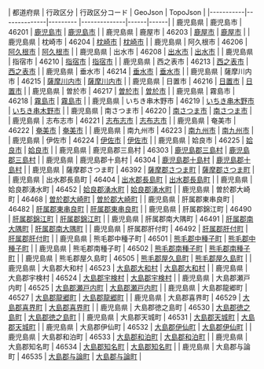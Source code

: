 | 都道府県 | 行政区分 | 行政区分コード | GeoJson | TopoJson |
|-----------|--------------|--------- |--------------|------|------|
| 鹿児島県 | 鹿児島市 | 46201 | [鹿児島市](/geojson/cities/46/46201.json) | [鹿児島市](/topojson/cities/46/46201.topojson) |
| 鹿児島県 | 鹿屋市 | 46203 | [鹿屋市](/geojson/cities/46/46203.json) | [鹿屋市](/topojson/cities/46/46203.topojson) |
| 鹿児島県 | 枕崎市 | 46204 | [枕崎市](/geojson/cities/46/46204.json) | [枕崎市](/topojson/cities/46/46204.topojson) |
| 鹿児島県 | 阿久根市 | 46206 | [阿久根市](/geojson/cities/46/46206.json) | [阿久根市](/topojson/cities/46/46206.topojson) |
| 鹿児島県 | 出水市 | 46208 | [出水市](/geojson/cities/46/46208.json) | [出水市](/topojson/cities/46/46208.topojson) |
| 鹿児島県 | 指宿市 | 46210 | [指宿市](/geojson/cities/46/46210.json) | [指宿市](/topojson/cities/46/46210.topojson) |
| 鹿児島県 | 西之表市 | 46213 | [西之表市](/geojson/cities/46/46213.json) | [西之表市](/topojson/cities/46/46213.topojson) |
| 鹿児島県 | 垂水市 | 46214 | [垂水市](/geojson/cities/46/46214.json) | [垂水市](/topojson/cities/46/46214.topojson) |
| 鹿児島県 | 薩摩川内市 | 46215 | [薩摩川内市](/geojson/cities/46/46215.json) | [薩摩川内市](/topojson/cities/46/46215.topojson) |
| 鹿児島県 | 日置市 | 46216 | [日置市](/geojson/cities/46/46216.json) | [日置市](/topojson/cities/46/46216.topojson) |
| 鹿児島県 | 曽於市 | 46217 | [曽於市](/geojson/cities/46/46217.json) | [曽於市](/topojson/cities/46/46217.topojson) |
| 鹿児島県 | 霧島市 | 46218 | [霧島市](/geojson/cities/46/46218.json) | [霧島市](/topojson/cities/46/46218.topojson) |
| 鹿児島県 | いちき串木野市 | 46219 | [いちき串木野市](/geojson/cities/46/46219.json) | [いちき串木野市](/topojson/cities/46/46219.topojson) |
| 鹿児島県 | 南さつま市 | 46220 | [南さつま市](/geojson/cities/46/46220.json) | [南さつま市](/topojson/cities/46/46220.topojson) |
| 鹿児島県 | 志布志市 | 46221 | [志布志市](/geojson/cities/46/46221.json) | [志布志市](/topojson/cities/46/46221.topojson) |
| 鹿児島県 | 奄美市 | 46222 | [奄美市](/geojson/cities/46/46222.json) | [奄美市](/topojson/cities/46/46222.topojson) |
| 鹿児島県 | 南九州市 | 46223 | [南九州市](/geojson/cities/46/46223.json) | [南九州市](/topojson/cities/46/46223.topojson) |
| 鹿児島県 | 伊佐市 | 46224 | [伊佐市](/geojson/cities/46/46224.json) | [伊佐市](/topojson/cities/46/46224.topojson) |
| 鹿児島県 | 姶良市 | 46225 | [姶良市](/geojson/cities/46/46225.json) | [姶良市](/topojson/cities/46/46225.topojson) |
| 鹿児島県 | 鹿児島郡三島村 | 46303 | [鹿児島郡三島村](/geojson/cities/46/46303.json) | [鹿児島郡三島村](/topojson/cities/46/46303.topojson) |
| 鹿児島県 | 鹿児島郡十島村 | 46304 | [鹿児島郡十島村](/geojson/cities/46/46304.json) | [鹿児島郡十島村](/topojson/cities/46/46304.topojson) |
| 鹿児島県 | 薩摩郡さつま町 | 46392 | [薩摩郡さつま町](/geojson/cities/46/46392.json) | [薩摩郡さつま町](/topojson/cities/46/46392.topojson) |
| 鹿児島県 | 出水郡長島町 | 46404 | [出水郡長島町](/geojson/cities/46/46404.json) | [出水郡長島町](/topojson/cities/46/46404.topojson) |
| 鹿児島県 | 姶良郡湧水町 | 46452 | [姶良郡湧水町](/geojson/cities/46/46452.json) | [姶良郡湧水町](/topojson/cities/46/46452.topojson) |
| 鹿児島県 | 曽於郡大崎町 | 46468 | [曽於郡大崎町](/geojson/cities/46/46468.json) | [曽於郡大崎町](/topojson/cities/46/46468.topojson) |
| 鹿児島県 | 肝属郡東串良町 | 46482 | [肝属郡東串良町](/geojson/cities/46/46482.json) | [肝属郡東串良町](/topojson/cities/46/46482.topojson) |
| 鹿児島県 | 肝属郡錦江町 | 46490 | [肝属郡錦江町](/geojson/cities/46/46490.json) | [肝属郡錦江町](/topojson/cities/46/46490.topojson) |
| 鹿児島県 | 肝属郡南大隅町 | 46491 | [肝属郡南大隅町](/geojson/cities/46/46491.json) | [肝属郡南大隅町](/topojson/cities/46/46491.topojson) |
| 鹿児島県 | 肝属郡肝付町 | 46492 | [肝属郡肝付町](/geojson/cities/46/46492.json) | [肝属郡肝付町](/topojson/cities/46/46492.topojson) |
| 鹿児島県 | 熊毛郡中種子町 | 46501 | [熊毛郡中種子町](/geojson/cities/46/46501.json) | [熊毛郡中種子町](/topojson/cities/46/46501.topojson) |
| 鹿児島県 | 熊毛郡南種子町 | 46502 | [熊毛郡南種子町](/geojson/cities/46/46502.json) | [熊毛郡南種子町](/topojson/cities/46/46502.topojson) |
| 鹿児島県 | 熊毛郡屋久島町 | 46505 | [熊毛郡屋久島町](/geojson/cities/46/46505.json) | [熊毛郡屋久島町](/topojson/cities/46/46505.topojson) |
| 鹿児島県 | 大島郡大和村 | 46523 | [大島郡大和村](/geojson/cities/46/46523.json) | [大島郡大和村](/topojson/cities/46/46523.topojson) |
| 鹿児島県 | 大島郡宇検村 | 46524 | [大島郡宇検村](/geojson/cities/46/46524.json) | [大島郡宇検村](/topojson/cities/46/46524.topojson) |
| 鹿児島県 | 大島郡瀬戸内町 | 46525 | [大島郡瀬戸内町](/geojson/cities/46/46525.json) | [大島郡瀬戸内町](/topojson/cities/46/46525.topojson) |
| 鹿児島県 | 大島郡龍郷町 | 46527 | [大島郡龍郷町](/geojson/cities/46/46527.json) | [大島郡龍郷町](/topojson/cities/46/46527.topojson) |
| 鹿児島県 | 大島郡喜界町 | 46529 | [大島郡喜界町](/geojson/cities/46/46529.json) | [大島郡喜界町](/topojson/cities/46/46529.topojson) |
| 鹿児島県 | 大島郡徳之島町 | 46530 | [大島郡徳之島町](/geojson/cities/46/46530.json) | [大島郡徳之島町](/topojson/cities/46/46530.topojson) |
| 鹿児島県 | 大島郡天城町 | 46531 | [大島郡天城町](/geojson/cities/46/46531.json) | [大島郡天城町](/topojson/cities/46/46531.topojson) |
| 鹿児島県 | 大島郡伊仙町 | 46532 | [大島郡伊仙町](/geojson/cities/46/46532.json) | [大島郡伊仙町](/topojson/cities/46/46532.topojson) |
| 鹿児島県 | 大島郡和泊町 | 46533 | [大島郡和泊町](/geojson/cities/46/46533.json) | [大島郡和泊町](/topojson/cities/46/46533.topojson) |
| 鹿児島県 | 大島郡知名町 | 46534 | [大島郡知名町](/geojson/cities/46/46534.json) | [大島郡知名町](/topojson/cities/46/46534.topojson) |
| 鹿児島県 | 大島郡与論町 | 46535 | [大島郡与論町](/geojson/cities/46/46535.json) | [大島郡与論町](/topojson/cities/46/46535.topojson) |
